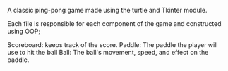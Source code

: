 A classic ping-pong game made using the turtle and Tkinter module.

Each file is responsible for each component of the game and constructed using OOP; 

Scoreboard: keeps track of the score.
Paddle: The paddle the player will use to hit the ball
Ball: The ball's movement, speed, and effect on the paddle. 
